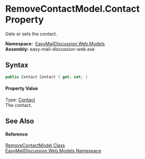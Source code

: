 RemoveContactModel.Contact Property
===================================
Gets or sets the contact.

  **Namespace:**  [EasyMailDiscussion.Web.Models][1]  
  **Assembly:** easy-mail-discussion-web.exe

Syntax
------

```csharp
public Contact Contact { get; set; }
```

#### Property Value
Type: [Contact][2]  
 The contact. 

See Also
--------

#### Reference
[RemoveContactModel Class][3]  
[EasyMailDiscussion.Web.Models Namespace][1]  

[1]: ../README.md
[2]: ../../EasyMailDiscussion.Common.Database/Contact/README.md
[3]: README.md